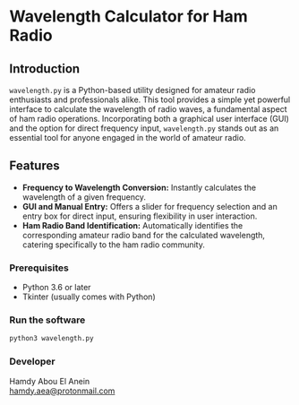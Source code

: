 # Wavelength Calculator for Ham Radio

## Introduction

`wavelength.py` is a Python-based utility designed for amateur radio enthusiasts and professionals alike. This tool provides a simple yet powerful interface to calculate the wavelength of radio waves, a fundamental aspect of ham radio operations. Incorporating both a graphical user interface (GUI) and the option for direct frequency input, `wavelength.py` stands out as an essential tool for anyone engaged in the world of amateur radio.

## Features

- **Frequency to Wavelength Conversion:** Instantly calculates the wavelength of a given frequency.
- **GUI and Manual Entry:** Offers a slider for frequency selection and an entry box for direct input, ensuring flexibility in user interaction.
- **Ham Radio Band Identification:** Automatically identifies the corresponding amateur radio band for the calculated wavelength, catering specifically to the ham radio community.


### Prerequisites

- Python 3.6 or later
- Tkinter (usually comes with Python)

### Run the software   

```bash
python3 wavelength.py
```

### Developer   

Hamdy Abou El Anein   
hamdy.aea@protonmail.com     
